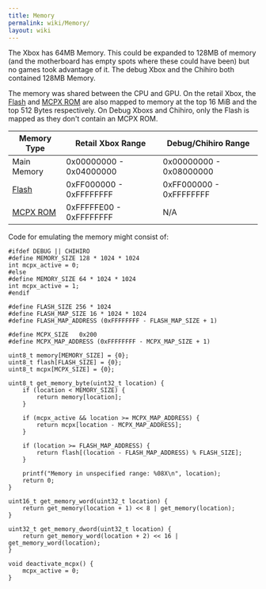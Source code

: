 ```yaml
---
title: Memory
permalink: wiki/Memory/
layout: wiki
---
```


The Xbox has 64MB Memory. This could be expanded to 128MB of memory (and
the motherboard has empty spots where these could have been) but no
games took advantage of it. The debug Xbox and the Chihiro both
contained 128MB Memory.

The memory was shared between the CPU and GPU. On the retail Xbox, the
[Flash](/wiki/Flash "wikilink") and [MCPX ROM](/wiki/MCPX_ROM "wikilink") are also
mapped to memory at the top 16 MiB and the top 512 Bytes respectively.
On Debug Xboxs and Chihiro, only the Flash is mapped as they don't
contain an MCPX ROM.

| Memory Type                     | Retail Xbox Range       | Debug/Chihiro Range     |
|---------------------------------|-------------------------|-------------------------|
| Main Memory                     | 0x00000000 - 0x04000000 | 0x00000000 - 0x08000000 |
| [Flash](/wiki/Flash "wikilink")       | 0xFF000000 - 0xFFFFFFFF | 0xFF000000 - 0xFFFFFFFF |
| [MCPX ROM](/wiki/MCPX_ROM "wikilink") | 0xFFFFFE00 - 0xFFFFFFFF | N/A                     |

Code for emulating the memory might consist of:

    #ifdef DEBUG || CHIHIRO
    #define MEMORY_SIZE 128 * 1024 * 1024
    int mcpx_active = 0;
    #else
    #define MEMORY_SIZE 64 * 1024 * 1024
    int mcpx_active = 1;
    #endif

    #define FLASH_SIZE 256 * 1024
    #define FLASH_MAP_SIZE 16 * 1024 * 1024
    #define FLASH_MAP_ADDRESS (0xFFFFFFFF - FLASH_MAP_SIZE + 1)

    #define MCPX_SIZE   0x200
    #define MCPX_MAP_ADDRESS (0xFFFFFFFF - MCPX_MAP_SIZE + 1)

    uint8_t memory[MEMORY_SIZE] = {0};
    uint8_t flash[FLASH_SIZE] = {0};
    uint8_t mcpx[MCPX_SIZE] = {0};

    uint8_t get_memory_byte(uint32_t location) {
        if (location < MEMORY_SIZE) {
            return memory[location];
        }

        if (mcpx_active && location >= MCPX_MAP_ADDRESS) {
            return mcpx[location - MCPX_MAP_ADDRESS];
        }

        if (location >= FLASH_MAP_ADDRESS) {
            return flash[(location - FLASH_MAP_ADDRESS) % FLASH_SIZE];
        }

        printf("Memory in unspecified range: %08X\n", location);
        return 0;
    }

    uint16_t get_memory_word(uint32_t location) {
        return get_memory(location + 1) << 8 | get_memory(location);
    }

    uint32_t get_memory_dword(uint32_t location) {
        return get_memory_word(location + 2) << 16 | get_memory_word(location);
    }

    void deactivate_mcpx() {
        mcpx_active = 0;
    }
